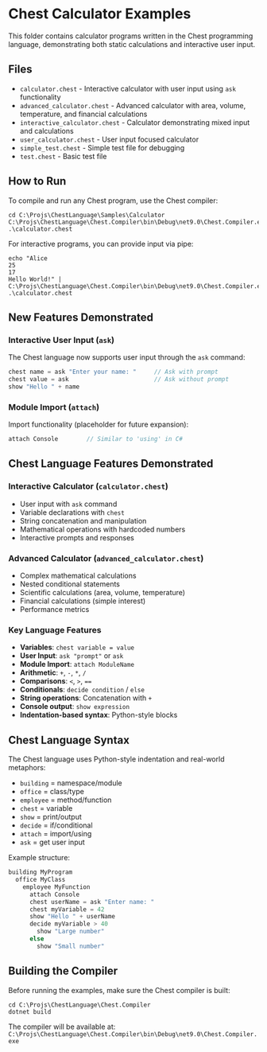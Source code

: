 # Chest Calculator Examples

This folder contains calculator programs written in the Chest programming language, demonstrating both static calculations and interactive user input.

## Files

- `calculator.chest` - Interactive calculator with user input using `ask` functionality
- `advanced_calculator.chest` - Advanced calculator with area, volume, temperature, and financial calculations
- `interactive_calculator.chest` - Calculator demonstrating mixed input and calculations
- `user_calculator.chest` - User input focused calculator
- `simple_test.chest` - Simple test file for debugging
- `test.chest` - Basic test file

## How to Run

To compile and run any Chest program, use the Chest compiler:

```pwsh
cd C:\Projs\ChestLanguage\Samples\Calculator
C:\Projs\ChestLanguage\Chest.Compiler\bin\Debug\net9.0\Chest.Compiler.exe .\calculator.chest
```

For interactive programs, you can provide input via pipe:

```pwsh
echo "Alice
25
17
Hello World!" | C:\Projs\ChestLanguage\Chest.Compiler\bin\Debug\net9.0\Chest.Compiler.exe .\calculator.chest
```

## New Features Demonstrated

### Interactive User Input (`ask`)
The Chest language now supports user input through the `ask` command:

```rust
chest name = ask "Enter your name: "     // Ask with prompt
chest value = ask                        // Ask without prompt
show "Hello " + name
```

### Module Import (`attach`)
Import functionality (placeholder for future expansion):

```rust
attach Console        // Similar to 'using' in C#
```

## Chest Language Features Demonstrated

### Interactive Calculator (`calculator.chest`)
- User input with `ask` command
- Variable declarations with `chest`
- String concatenation and manipulation
- Mathematical operations with hardcoded numbers
- Interactive prompts and responses

### Advanced Calculator (`advanced_calculator.chest`)
- Complex mathematical calculations
- Nested conditional statements
- Scientific calculations (area, volume, temperature)
- Financial calculations (simple interest)
- Performance metrics

### Key Language Features
- **Variables**: `chest variable = value`
- **User Input**: `ask "prompt"` or `ask`
- **Module Import**: `attach ModuleName`
- **Arithmetic**: `+`, `-`, `*`, `/`
- **Comparisons**: `<`, `>`, `==`
- **Conditionals**: `decide condition` / `else`
- **String operations**: Concatenation with `+`
- **Console output**: `show expression`
- **Indentation-based syntax**: Python-style blocks

## Chest Language Syntax

The Chest language uses Python-style indentation and real-world metaphors:

- `building` = namespace/module
- `office` = class/type
- `employee` = method/function
- `chest` = variable
- `show` = print/output
- `decide` = if/conditional
- `attach` = import/using
- `ask` = get user input

Example structure:
```rust
building MyProgram
  office MyClass
    employee MyFunction
      attach Console
      chest userName = ask "Enter name: "
      chest myVariable = 42
      show "Hello " + userName
      decide myVariable > 40
        show "Large number"
      else
        show "Small number"
```

## Building the Compiler

Before running the examples, make sure the Chest compiler is built:

```pwsh
cd C:\Projs\ChestLanguage\Chest.Compiler
dotnet build
```

The compiler will be available at:
`C:\Projs\ChestLanguage\Chest.Compiler\bin\Debug\net9.0\Chest.Compiler.exe`
